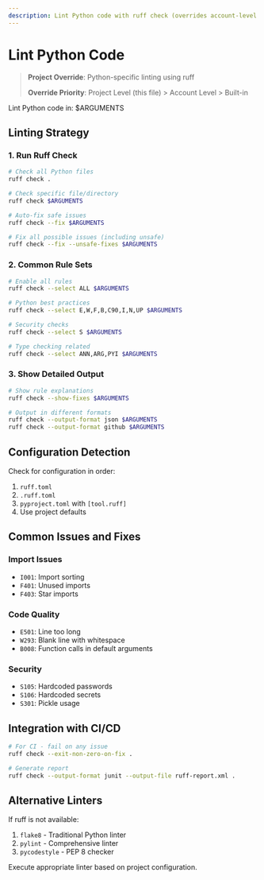 ```yaml
---
description: Lint Python code with ruff check (overrides account-level lint)
---
```


# Lint Python Code

> **Project Override**: Python-specific linting using ruff
> 
> **Override Priority**: Project Level (this file) > Account Level > Built-in

Lint Python code in: $ARGUMENTS

## Linting Strategy

### 1. Run Ruff Check
```bash
# Check all Python files
ruff check .

# Check specific file/directory
ruff check $ARGUMENTS

# Auto-fix safe issues
ruff check --fix $ARGUMENTS

# Fix all possible issues (including unsafe)
ruff check --fix --unsafe-fixes $ARGUMENTS
```

### 2. Common Rule Sets

```bash
# Enable all rules
ruff check --select ALL $ARGUMENTS

# Python best practices
ruff check --select E,W,F,B,C90,I,N,UP $ARGUMENTS

# Security checks
ruff check --select S $ARGUMENTS

# Type checking related
ruff check --select ANN,ARG,PYI $ARGUMENTS
```

### 3. Show Detailed Output
```bash
# Show rule explanations
ruff check --show-fixes $ARGUMENTS

# Output in different formats
ruff check --output-format json $ARGUMENTS
ruff check --output-format github $ARGUMENTS
```

## Configuration Detection

Check for configuration in order:
1. `ruff.toml`
2. `.ruff.toml`
3. `pyproject.toml` with `[tool.ruff]`
4. Use project defaults

## Common Issues and Fixes

### Import Issues
- `I001`: Import sorting
- `F401`: Unused imports
- `F403`: Star imports

### Code Quality
- `E501`: Line too long
- `W293`: Blank line with whitespace
- `B008`: Function calls in default arguments

### Security
- `S105`: Hardcoded passwords
- `S106`: Hardcoded secrets
- `S301`: Pickle usage

## Integration with CI/CD

```bash
# For CI - fail on any issue
ruff check --exit-non-zero-on-fix .

# Generate report
ruff check --output-format junit --output-file ruff-report.xml .
```

## Alternative Linters

If ruff is not available:
1. `flake8` - Traditional Python linter
2. `pylint` - Comprehensive linter
3. `pycodestyle` - PEP 8 checker

Execute appropriate linter based on project configuration.
